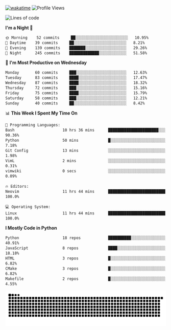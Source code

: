 [![wakatime](https://wakatime.com/badge/user/b920b284-3cde-4cd4-b72e-f7f22d050b16.svg)](https://wakatime.com/@b920b284-3cde-4cd4-b72e-f7f22d050b16)
![Profile Views](http://img.shields.io/badge/Profile%20Views-4586-blue)
<!--START_SECTION:waka-->
![Lines of code](https://img.shields.io/badge/From%20Hello%20World%20I%27ve%20Written--425%20Thousand%20lines%20of%20code-blue)

**I'm a Night 🦉** 

```text
🌞 Morning    52 commits     ██░░░░░░░░░░░░░░░░░░░░░░░   10.95% 
🌆 Daytime    39 commits     ██░░░░░░░░░░░░░░░░░░░░░░░   8.21% 
🌃 Evening    139 commits    ███████░░░░░░░░░░░░░░░░░░   29.26% 
🌙 Night      245 commits    █████████████░░░░░░░░░░░░   51.58%

```
📅 **I'm Most Productive on Wednesday** 

```text
Monday       60 commits     ███░░░░░░░░░░░░░░░░░░░░░░   12.63% 
Tuesday      83 commits     ████░░░░░░░░░░░░░░░░░░░░░   17.47% 
Wednesday    87 commits     ████░░░░░░░░░░░░░░░░░░░░░   18.32% 
Thursday     72 commits     ███░░░░░░░░░░░░░░░░░░░░░░   15.16% 
Friday       75 commits     ████░░░░░░░░░░░░░░░░░░░░░   15.79% 
Saturday     58 commits     ███░░░░░░░░░░░░░░░░░░░░░░   12.21% 
Sunday       40 commits     ██░░░░░░░░░░░░░░░░░░░░░░░   8.42%

```


📊 **This Week I Spent My Time On** 

```text
💬 Programming Languages: 
Bash                     10 hrs 36 mins      ██████████████████████░░░   90.36% 
Python                   50 mins             █░░░░░░░░░░░░░░░░░░░░░░░░   7.18% 
Git Config               13 mins             ░░░░░░░░░░░░░░░░░░░░░░░░░   1.98% 
VimL                     2 mins              ░░░░░░░░░░░░░░░░░░░░░░░░░   0.31% 
vimwiki                  0 secs              ░░░░░░░░░░░░░░░░░░░░░░░░░   0.09%

🔥 Editors: 
Neovim                   11 hrs 44 mins      █████████████████████████   100.0%

💻 Operating System: 
Linux                    11 hrs 44 mins      █████████████████████████   100.0%

```

**I Mostly Code in Python** 

```text
Python                   18 repos            ██████████░░░░░░░░░░░░░░░   40.91% 
JavaScript               8 repos             ████░░░░░░░░░░░░░░░░░░░░░   18.18% 
HTML                     3 repos             █░░░░░░░░░░░░░░░░░░░░░░░░   6.82% 
CMake                    3 repos             █░░░░░░░░░░░░░░░░░░░░░░░░   6.82% 
Makefile                 2 repos             █░░░░░░░░░░░░░░░░░░░░░░░░   4.55%

```



<!--END_SECTION:waka-->
![Snake animation](https://raw.githubusercontent.com/timmypidashev/timmypidashev/main/commits.svg)
